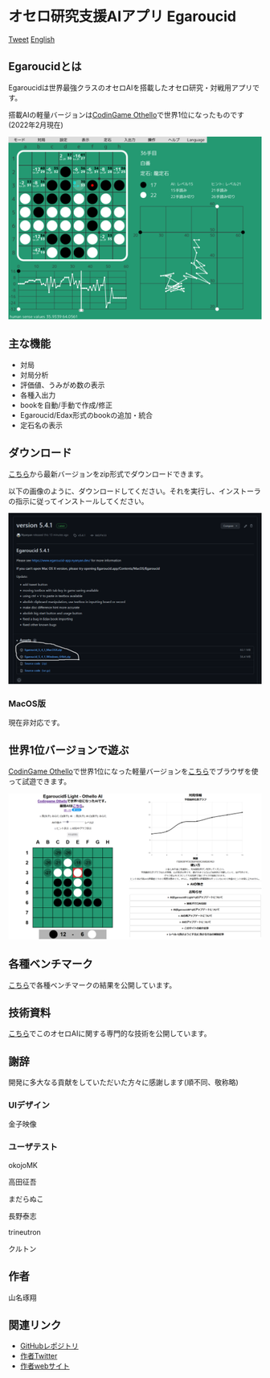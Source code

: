 # オセロ研究支援AIアプリ Egaroucid

<a href="https://twitter.com/share?ref_src=twsrc%5Etfw" class="twitter-share-button" data-text="最強レベルAI搭載オセロ研究支援ソフト" data-url="https://www.egaroucid-app.nyanyan.dev/" data-hashtags="egaroucid" data-related="takuto_yamana,Nyanyan_Cube" data-show-count="false">Tweet</a><script async src="https://platform.twitter.com/widgets.js" charset="utf-8"></script> <a href=./../en/>English</a>

## Egaroucidとは

Egaroucidは世界最強クラスのオセロAIを搭載したオセロ研究・対戦用アプリです。

搭載AIの軽量バージョンは[CodinGame Othello](https://www.codingame.com/multiplayer/bot-programming/othello-1/leaderboard)で世界1位になったものです(2022年2月現在)

![画面例](./../img/app_ja.png)

 

## 主な機能

* 対局
* 対局分析
* 評価値、うみがめ数の表示
* 各種入出力
* bookを自動/手動で作成/修正
* Egaroucid/Edax形式のbookの追加・統合
* 定石名の表示



## ダウンロード

[こちら](https://github.com/Nyanyan/Egaroucid/releases/)から最新バージョンをzip形式でダウンロードできます。

以下の画像のように、ダウンロードしてください。それを実行し、インストーラの指示に従ってインストールしてください。

![ダウンロード](./../img/download.png)



### MacOS版

現在非対応です。



## 世界1位バージョンで遊ぶ

[CodinGame Othello](https://www.codingame.com/multiplayer/bot-programming/othello-1/leaderboard)で世界1位になった軽量バージョンを[こちら](https://www.egaroucid.nyanyan.dev/)でブラウザを使って試遊できます。

![世界1位バージョン](./../img/egaroucid_light.png)



## 各種ベンチマーク

[こちら](./../benchmark/)で各種ベンチマークの結果を公開しています。



## 技術資料

[こちら](./../technology/)でこのオセロAIに関する専門的な技術を公開しています。



## 謝辞

開発に多大なる貢献をしていただいた方々に感謝します(順不同、敬称略)

### UIデザイン

金子映像

### ユーザテスト

okojoMK

高田征吾

まだらぬこ

長野泰志

trineutron

クルトン



## 作者

山名琢翔



## 関連リンク

* [GitHubレポジトリ](https://github.com/Nyanyan/Egaroucid)
* [作者Twitter](https://twitter.com/takuto_yamana)
* [作者webサイト](https://nyanyan.github.io/)